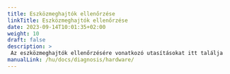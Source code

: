 ```yaml
---
title: Eszközmeghajtók ellenőrzése
linkTitle: Eszközmeghajtók ellenőrzése
date: 2023-09-14T10:01:35+02:00
weight: 10
draft: false
description: >
 Az eszközmeghajtók ellenőrzésére vonatkozó utasításokat itt találja
manualLink: /hu/docs/diagnosis/hardware/
---
```

